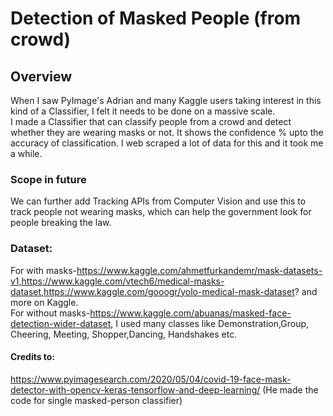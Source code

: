 # Detection of Masked People (from crowd) 
## Overview
When I saw PyImage's Adrian and many Kaggle users taking interest in this kind of a Classifier, I felt it needs to be done on a massive scale.</br>
I made a Classifier that can classify people from a crowd and detect whether they are wearing masks or not. It shows the confidence % upto the accuracy of classification. I web scraped a lot of data for this and it took me a while. </br>

### Scope in future
We can further add Tracking APIs from Computer Vision and use this to track people not wearing masks, which can help the government look for people breaking the law. 

### Dataset:
For with masks-https://www.kaggle.com/ahmetfurkandemr/mask-datasets-v1,https://www.kaggle.com/vtech6/medical-masks-dataset,https://www.kaggle.com/gooogr/yolo-medical-mask-dataset? and more on Kaggle.</br> 
For without masks-https://www.kaggle.com/abuanas/masked-face-detection-wider-dataset, I used many classes like Demonstration,Group, Cheering, Meeting, Shopper,Dancing, Handshakes etc. 

#### Credits to:
https://www.pyimagesearch.com/2020/05/04/covid-19-face-mask-detector-with-opencv-keras-tensorflow-and-deep-learning/
(He made the code for single masked-person classifier)



